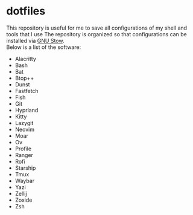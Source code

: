 # dotfiles

This repository is useful for me to save all configurations of my shell and tools that I use 
The repository is organized so that configurations can be installed via [GNU Stow](https://www.gnu.org/software/stow/).  
Below is a list of the software:  
- Alacritty
- Bash
- Bat
- Btop++
- Dunst
- Fastfetch
- Fish
- Git
- Hyprland
- Kitty
- Lazygit
- Neovim
- Moar
- Ov
- Profile
- Ranger
- Rofi
- Starship
- Tmux
- Waybar
- Yazi
- Zellij
- Zoxide
- Zsh
